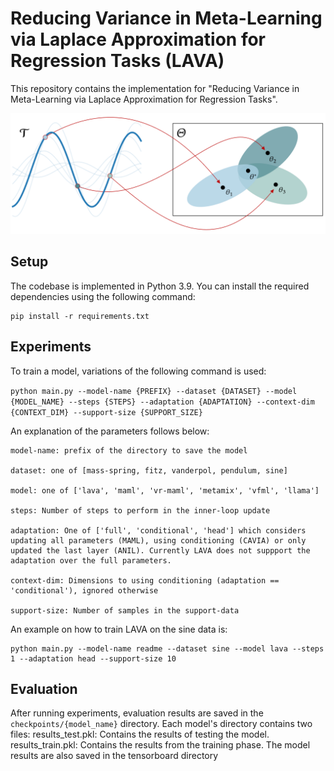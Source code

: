 
# Reducing Variance in Meta-Learning via Laplace Approximation for Regression Tasks (LAVA)
This repository contains the implementation for "Reducing Variance in Meta-Learning via Laplace Approximation for Regression Tasks". 

<center>
<img src="lava.png" alt="Description of image" width="600" height="auto"/>
</center>


## Setup

The codebase is implemented in Python 3.9. You can install the required dependencies using the following command:

```
pip install -r requirements.txt
```

## Experiments
To train a model, variations of the following command is used:

```python main.py --model-name {PREFIX} --dataset {DATASET} --model {MODEL_NAME} --steps {STEPS} --adaptation {ADAPTATION} --context-dim {CONTEXT_DIM} --support-size {SUPPORT_SIZE}```

An explanation of the parameters follows below:
```
model-name: prefix of the directory to save the model

dataset: one of [mass-spring, fitz, vanderpol, pendulum, sine]

model: one of ['lava', 'maml', 'vr-maml', 'metamix', 'vfml', 'llama']

steps: Number of steps to perform in the inner-loop update

adaptation: One of ['full', 'conditional', 'head'] which considers updating all parameters (MAML), using conditioning (CAVIA) or only updated the last layer (ANIL). Currently LAVA does not suppport the adaptation over the full parameters.

context-dim: Dimensions to using conditioning (adaptation == 'conditional'), ignored otherwise

support-size: Number of samples in the support-data
```

An example on how to train LAVA on the sine data is:

```
python main.py --model-name readme --dataset sine --model lava --steps 1 --adaptation head --support-size 10
```

## Evaluation
After running experiments, evaluation results are saved in the `checkpoints/{model_name}` directory. Each model's directory contains two files:
results_test.pkl: Contains the results of testing the model.
results_train.pkl: Contains the results from the training phase.
The model results are also saved in the tensorboard directory